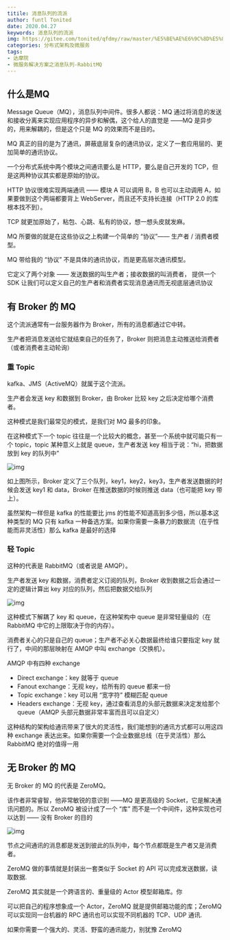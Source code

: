 ```yaml
---
titile: 消息队列的流派
author: funtl Tonited
date: 2020.04.27
keywords: 消息队列的流派
img: https://gitee.com/tonited/qfdmy/raw/master/%E5%BE%AE%E6%9C%8D%E5%8A%A1%E8%A7%A3%E5%86%B3%E6%96%B9%E6%A1%88%E4%B9%8B%E6%B6%88%E6%81%AF%E9%98%9F%E5%88%97-RabbitMQ/assert/1.%E6%B6%88%E6%81%AF%E9%98%9F%E5%88%97%E7%9A%84%E6%B5%81%E6%B4%BE/FnFPiDNP_o95g91Un5R17tqaUfT_@.webp
categories: 分布式架构及微服务
tags: 
- 达摩院
- 微服务解决方案之消息队列-RabbitMQ
---
```


## 什么是MQ

Message Queue（MQ），消息队列中间件。很多人都说：MQ 通过将消息的发送和接收分离来实现应用程序的异步和解偶，这个给人的直觉是 ——MQ 是异步的，用来解耦的，但是这个只是 MQ 的效果而不是目的。

MQ 真正的目的是为了通讯，屏蔽底层复杂的通讯协议，定义了一套应用层的、更加简单的通讯协议。

一个分布式系统中两个模块之间通讯要么是 HTTP，要么是自己开发的 TCP，但是这两种协议其实都是原始的协议。

HTTP 协议很难实现两端通讯 —— 模块 A 可以调用 B，B 也可以主动调用 A，如果要做到这个两端都要背上 WebServer，而且还不支持长连接（HTTP 2.0 的库根本找不到）。

TCP 就更加原始了，粘包、心跳、私有的协议，想一想头皮就发麻。

MQ 所要做的就是在这些协议之上构建一个简单的 “协议”—— 生产者 / 消费者模型。

MQ 带给我的 “协议” 不是具体的通讯协议，而是更高层次通讯模型。

它定义了两个对象 —— 发送数据的叫生产者；接收数据的叫消费者， 提供一个 SDK 让我们可以定义自己的生产者和消费者实现消息通讯而无视底层通讯协议

## 有 Broker 的 MQ

这个流派通常有一台服务器作为 Broker，所有的消息都通过它中转。

生产者把消息发送给它就结束自己的任务了，Broker 则把消息主动推送给消费者（或者消费者主动轮询）

### 重 Topic

kafka、JMS（ActiveMQ）就属于这个流派。

生产者会发送 key 和数据到 Broker，由 Broker 比较 key 之后决定给哪个消费者。

这种模式是我们最常见的模式，是我们对 MQ 最多的印象。

在这种模式下一个 topic 往往是一个比较大的概念，甚至一个系统中就可能只有一个 topic，topic 某种意义上就是 queue，生产者发送 key 相当于说：“hi，把数据放到 key 的队列中”

![img](https://gitee.com/tonited/qfdmy/raw/master/%E5%BE%AE%E6%9C%8D%E5%8A%A1%E8%A7%A3%E5%86%B3%E6%96%B9%E6%A1%88%E4%B9%8B%E6%B6%88%E6%81%AF%E9%98%9F%E5%88%97-RabbitMQ/assert/1.消息队列的流派/FnFPiDNP_o95g91Un5R17tqaUfT_@.webp)

如上图所示，Broker 定义了三个队列，key1，key2，key3，生产者发送数据的时候会发送 key1 和 data，Broker 在推送数据的时候则推送 data（也可能把 key 带上）。

虽然架构一样但是 kafka 的性能要比 jms 的性能不知道高到多少倍，所以基本这种类型的 MQ 只有 kafka 一种备选方案。如果你需要一条暴力的数据流（在乎性能而非灵活性）那么 kafka 是最好的选择

### 轻 Topic

这种的代表是 RabbitMQ（或者说是 AMQP）。

生产者发送 key 和数据，消费者定义订阅的队列，Broker 收到数据之后会通过一定的逻辑计算出 key 对应的队列，然后把数据交给队列

![img](https://gitee.com/tonited/qfdmy/raw/master/%E5%BE%AE%E6%9C%8D%E5%8A%A1%E8%A7%A3%E5%86%B3%E6%96%B9%E6%A1%88%E4%B9%8B%E6%B6%88%E6%81%AF%E9%98%9F%E5%88%97-RabbitMQ/assert/1.消息队列的流派/Fha-Oq7YDOEw2NgyEsmExaCKeV8F@.webp)

这种模式下解耦了 key 和 queue，在这种架构中 queue 是非常轻量级的（在 RabbitMQ 中它的上限取决于你的内存）。

消费者关心的只是自己的 queue；生产者不必关心数据最终给谁只要指定 key 就行了，中间的那层映射在 AMQP 中叫 exchange（交换机）。

AMQP 中有四种 exchange

- Direct exchange：key 就等于 queue
- Fanout exchange：无视 key，给所有的 queue 都来一份
- Topic exchange：key 可以用 “宽字符” 模糊匹配 queue
- Headers exchange：无视 key，通过查看消息的头部元数据来决定发给那个 queue（AMQP 头部元数据非常丰富而且可以自定义）

这种结构的架构给通讯带来了很大的灵活性，我们能想到的通讯方式都可以用这四种 exchange 表达出来。如果你需要一个企业数据总线（在乎灵活性）那么 RabbitMQ 绝对的值得一用

## 无 Broker 的 MQ

无 Broker 的 MQ 的代表是 ZeroMQ。

该作者非常睿智，他非常敏锐的意识到 ——MQ 是更高级的 Socket，它是解决通讯问题的。所以 ZeroMQ 被设计成了一个 “库” 而不是一个中间件，这种实现也可以达到 —— 没有 Broker 的目的

![img](https://gitee.com/tonited/qfdmy/raw/master/%E5%BE%AE%E6%9C%8D%E5%8A%A1%E8%A7%A3%E5%86%B3%E6%96%B9%E6%A1%88%E4%B9%8B%E6%B6%88%E6%81%AF%E9%98%9F%E5%88%97-RabbitMQ/assert/1.消息队列的流派/Fh4x2RkR6BSKFhYVtVt8kHq2vryU@.webp)

节点之间通讯的消息都是发送到彼此的队列中，每个节点都既是生产者又是消费者。

ZeroMQ 做的事情就是封装出一套类似于 Socket 的 API 可以完成发送数据，读取数据.

ZeroMQ 其实就是一个跨语言的、重量级的 Actor 模型邮箱库。你

可以把自己的程序想象成一个 Actor，ZeroMQ 就是提供邮箱功能的库；ZeroMQ 可以实现同一台机器的 RPC 通讯也可以实现不同机器的 TCP、UDP 通讯.

如果你需要一个强大的、灵活、野蛮的通讯能力，别犹豫 ZeroMQ

